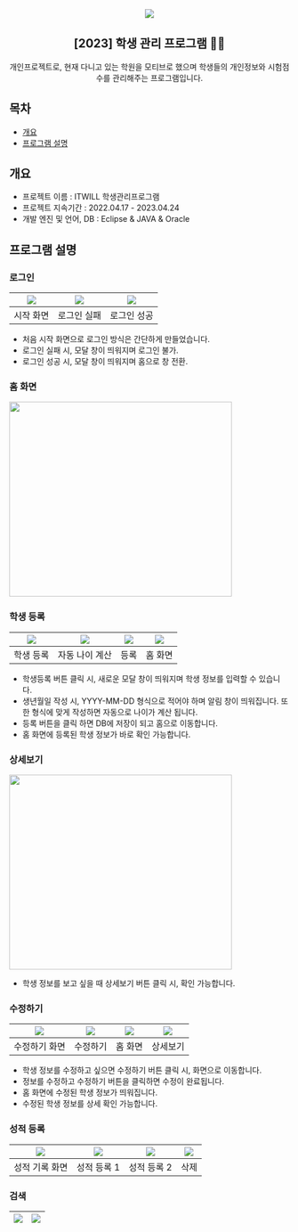 <div align="center">
<img src=https://github.com/Doodam/First_Project/assets/121950964/a4afc830-5e47-44ee-8715-bf76dbd19ed8/>
<h2>[2023] 학생 관리 프로그램 👩‍💻</h2>
개인프로젝트로, 현재 다니고 있는 학원을 모티브로 했으며 학생들의 개인정보와 시험점수를 관리해주는 프로그램입니다.
</div>

## 목차
  - [개요](#개요) 
  - [프로그램 설명](#프로그램-설명)


## 개요
- 프로젝트 이름 : ITWILL 학생관리프로그램
- 프로젝트 지속기간 : 2022.04.17 - 2023.04.24
- 개발 엔진 및 언어, DB : Eclipse & JAVA & Oracle


## 프로그램 설명
### 로그인
|<img src=https://github.com/Doodam/First_Project/assets/121950964/d78f17b2-69ee-4dbd-bf11-45be47e9f661>|<img src=https://github.com/Doodam/First_Project/assets/121950964/18f1a494-dbd0-4dee-a86d-1f7753f5d452>|<img src=https://github.com/Doodam/First_Project/assets/121950964/c3f14e91-ccce-4c3d-b120-1663f17964fd>
|:---:|:---:|:---:|
|시작 화면|로그인 실패|로그인 성공|

- 처음 시작 화면으로 로그인 방식은 간단하게 만들었습니다. <br>
- 로그인 실패 시, 모달 창이 띄워지며 로그인 불가. <br>
- 로그인 성공 시, 모달 창이 띄워지며 홈으로 창 전환. <br>

### 홈 화면
<img src=https://github.com/Doodam/First_Project/assets/121950964/4f325335-b34f-4add-a301-e15b1bbbd8ff width="400" height="350"/>

### 학생 등록
|<img src=https://github.com/Doodam/First_Project/assets/121950964/9369b98e-5c4a-4fef-bafc-d2e3fff1147b>|<img src=https://github.com/Doodam/First_Project/assets/121950964/d227dd54-c69d-4679-8e15-ab990e310eda>|<img src=https://github.com/Doodam/First_Project/assets/121950964/3c75bff7-f2a1-4472-b054-1792d2dd5a05>|<img src=https://github.com/Doodam/First_Project/assets/121950964/c2ab2472-ba6e-462e-9efd-e133c0b36d3b>
|:---:|:---:|:---:|:---:|
|학생 등록|자동 나이 계산|등록|홈 화면|

- 학생등록 버튼 클릭 시, 새로운 모달 창이 띄워지며 학생 정보를 입력할 수 있습니다.  
- 생년월일 작성 시, YYYY-MM-DD 형식으로 적어야 하며 알림 창이 띄워집니다. 또한 형식에 맞게 작성하면 자동으로 나이가 계산 됩니다.  
- 등록 버튼을 클릭 하면 DB에 저장이 되고 홈으로 이동합니다.  
- 홈 화면에 등록된 학생 정보가 바로 확인 가능합니다.

### 상세보기
<img src=https://github.com/Doodam/First_Project/assets/121950964/0d533a7a-4fda-4e07-ba7e-4df50cfcd6d7 width="400" height="350"/><br>
- 학생 정보를 보고 싶을 때 상세보기 버튼 클릭 시, 확인 가능합니다.

### 수정하기
|<img src=https://github.com/Doodam/First_Project/assets/121950964/b3f52976-bc21-4b61-9db1-f20744eea2b9>|<img src=https://github.com/Doodam/First_Project/assets/121950964/4113fc57-8c8d-4513-8eb3-e3252714cf2d>|<img src=https://github.com/Doodam/First_Project/assets/121950964/064c1fd3-914f-429f-92f6-4692d6dd417b>|<img src=https://github.com/Doodam/First_Project/assets/121950964/b8205049-9dd2-44d5-a064-1c663b0daac0>|
|:---:|:---:|:---:|:---:|
|수정하기 화면|수정하기|홈 화면|상세보기|

- 학생 정보를 수정하고 싶으면 수정하기 버튼 클릭 시, 화면으로 이동합니다.  
- 정보를 수정하고 수정하기 버튼을 클릭하면 수정이 완료됩니다.  
- 홈 화면에 수정된 학생 정보가 띄워집니다.  
- 수정된 학생 정보를 상세 확인 가능합니다.

### 성적 등록
|<img src=https://github.com/Doodam/First_Project/assets/121950964/da43d748-2326-455b-83d9-20c08573224c>|<img src=https://github.com/Doodam/First_Project/assets/121950964/f1e80967-3e45-4280-8353-a91d490bd6fd>|<img src=https://github.com/Doodam/First_Project/assets/121950964/ea28b0b8-9830-47fc-bb89-b0b47cfd357c>|<img src=https://github.com/Doodam/First_Project/assets/121950964/401e9db0-8e5c-47d2-95b0-97046f025cee>|
|:---:|:---:|:---:|:---:|
|성적 기록 화면|성적 등록 1|성적 등록 2|삭제|

### 검색
|<img src=https://github.com/Doodam/First_Project/assets/121950964/614e8160-787d-4801-9e20-aaed6173d540>|<img src=https://github.com/Doodam/First_Project/assets/121950964/21667778-7824-4f41-bac0-85cc731ba186>|
|:---:|:---:|




